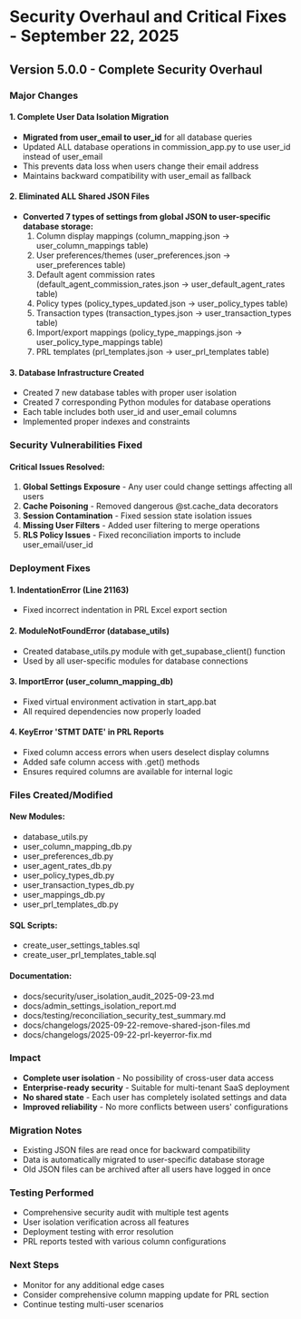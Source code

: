 # Security Overhaul and Critical Fixes - September 22, 2025

## Version 5.0.0 - Complete Security Overhaul

### Major Changes

#### 1. Complete User Data Isolation Migration
- **Migrated from user_email to user_id** for all database queries
- Updated ALL database operations in commission_app.py to use user_id instead of user_email
- This prevents data loss when users change their email address
- Maintains backward compatibility with user_email as fallback

#### 2. Eliminated ALL Shared JSON Files
- **Converted 7 types of settings from global JSON to user-specific database storage:**
  1. Column display mappings (column_mapping.json → user_column_mappings table)
  2. User preferences/themes (user_preferences.json → user_preferences table)
  3. Default agent commission rates (default_agent_commission_rates.json → user_default_agent_rates table)
  4. Policy types (policy_types_updated.json → user_policy_types table)
  5. Transaction types (transaction_types.json → user_transaction_types table)
  6. Import/export mappings (policy_type_mappings.json → user_policy_type_mappings table)
  7. PRL templates (prl_templates.json → user_prl_templates table)

#### 3. Database Infrastructure Created
- Created 7 new database tables with proper user isolation
- Created 7 corresponding Python modules for database operations
- Each table includes both user_id and user_email columns
- Implemented proper indexes and constraints

### Security Vulnerabilities Fixed

#### Critical Issues Resolved:
1. **Global Settings Exposure** - Any user could change settings affecting all users
2. **Cache Poisoning** - Removed dangerous @st.cache_data decorators
3. **Session Contamination** - Fixed session state isolation issues
4. **Missing User Filters** - Added user filtering to merge operations
5. **RLS Policy Issues** - Fixed reconciliation imports to include user_email/user_id

### Deployment Fixes

#### 1. IndentationError (Line 21163)
- Fixed incorrect indentation in PRL Excel export section

#### 2. ModuleNotFoundError (database_utils)
- Created database_utils.py module with get_supabase_client() function
- Used by all user-specific modules for database connections

#### 3. ImportError (user_column_mapping_db)
- Fixed virtual environment activation in start_app.bat
- All required dependencies now properly loaded

#### 4. KeyError 'STMT DATE' in PRL Reports
- Fixed column access errors when users deselect display columns
- Added safe column access with .get() methods
- Ensures required columns are available for internal logic

### Files Created/Modified

#### New Modules:
- database_utils.py
- user_column_mapping_db.py
- user_preferences_db.py
- user_agent_rates_db.py
- user_policy_types_db.py
- user_transaction_types_db.py
- user_mappings_db.py
- user_prl_templates_db.py

#### SQL Scripts:
- create_user_settings_tables.sql
- create_user_prl_templates_table.sql

#### Documentation:
- docs/security/user_isolation_audit_2025-09-23.md
- docs/admin_settings_isolation_report.md
- docs/testing/reconciliation_security_test_summary.md
- docs/changelogs/2025-09-22-remove-shared-json-files.md
- docs/changelogs/2025-09-22-prl-keyerror-fix.md

### Impact
- **Complete user isolation** - No possibility of cross-user data access
- **Enterprise-ready security** - Suitable for multi-tenant SaaS deployment
- **No shared state** - Each user has completely isolated settings and data
- **Improved reliability** - No more conflicts between users' configurations

### Migration Notes
- Existing JSON files are read once for backward compatibility
- Data is automatically migrated to user-specific database storage
- Old JSON files can be archived after all users have logged in once

### Testing Performed
- Comprehensive security audit with multiple test agents
- User isolation verification across all features
- Deployment testing with error resolution
- PRL reports tested with various column configurations

### Next Steps
- Monitor for any additional edge cases
- Consider comprehensive column mapping update for PRL section
- Continue testing multi-user scenarios